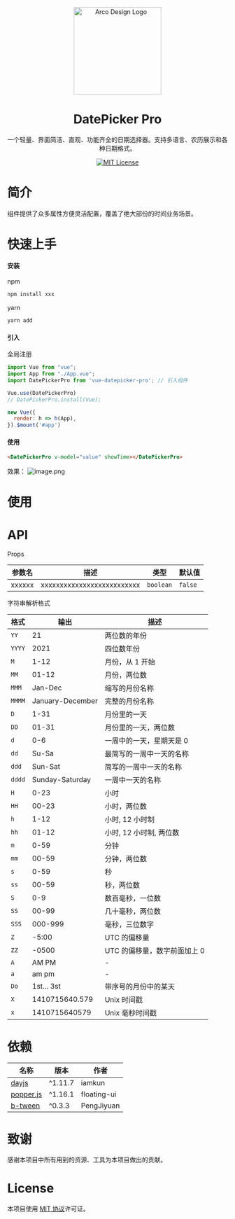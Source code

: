 <div align="center">
  <a href="https://arco.design" target="_blank">
    <img alt="Arco Design Logo" width="200" src="https://imgur.com/ZEmf07N.png"/>
  </a>
</div>

<div align="center">
  <h1>DatePicker Pro</h1>
</div>

<div align="center">

一个轻量、界面简洁、直观、功能齐全的日期选择器。支持多语言、农历展示和各种日期格式。

[![MIT License](https://img.shields.io/badge/license-MIT-blue.svg)](https://github.com/LIjiAngChen8/vue-datepicker-pro/blob/main/LICENSE)

</div>

# 简介
组件提供了众多属性方便灵活配置，覆盖了绝大部份的时间业务场景。

# 快速上手

#### 安装

npm
```bash
npm install xxx
```

yarn
```bash
yarn add
```

#### 引入

全局注册

```js
import Vue from "vue";
import App from "./App.vue";
import DatePickerPro from 'vue-datepicker-pro'; // 引入组件

Vue.use(DatePickerPro)
// DatePickerPro.install(Vue);

new Vue({
  render: h => h(App),
}).$mount('#app')
```

#### 使用

``` html
<DatePickerPro v-model="value" showTime></DatePickerPro>
```
效果：
![image.png](https://imgur.com/aKPpqMM.png)

# 使用

# API
Props

|参数名         | 描述                                 | 类型                  | 默认值|
| ------------ | ----------------------------------- | --------------------- | -------| 
| xxxxxx | xxxxxxxxxxxxxxxxxxxxxxxxxx            | `boolean`             | `false`| 

字符串解析格式

格式     | 输出               | 描述                |
| ------ | ---------------- | ----------------- |
| `YY`   | 21               | 两位数的年份            |
| `YYYY` | 2021             | 四位数年份             |
| `M`    | 1-12             | 月份，从 1 开始         |
| `MM`   | 01-12            | 月份，两位数            |
| `MMM`  | Jan-Dec          | 缩写的月份名称           |
| `MMMM` | January-December | 完整的月份名称           |
| `D`    | 1-31             | 月份里的一天            |
| `DD`   | 01-31            | 月份里的一天，两位数        |
| `d`    | 0-6              | 一周中的一天，星期天是 0     |
| `dd`   | Su-Sa            | 最简写的一周中一天的名称      |
| `ddd`  | Sun-Sat          | 简写的一周中一天的名称       |
| `dddd` | Sunday-Saturday  | 一周中一天的名称          |
| `H`    | 0-23             | 小时                |
| `HH`   | 00-23            | 小时，两位数            |
| `h`    | 1-12             | 小时, 12 小时制        |
| `hh`   | 01-12            | 小时, 12 小时制, 两位数   |
| `m`    | 0-59             | 分钟                |
| `mm`   | 00-59            | 分钟，两位数            |
| `s`    | 0-59             | 秒                 |
| `ss`   | 00-59            | 秒，两位数             |
| `S`    | 0-9              | 数百毫秒，一位数          |
| `SS`   | 00-99            | 几十毫秒，两位数          |
| `SSS`  | 000-999          | 毫秒，三位数字           |
| `Z`    | -5:00            | UTC 的偏移量          |
| `ZZ`   | -0500            | UTC 的偏移量，数字前面加上 0 |
| `A`    | AM PM            | -                 |
| `a`    | am pm            | -                 |
| `Do`   | 1st... 3st       | 带序号的月份中的某天        |
| `X`    | 1410715640.579   | Unix 时间戳          |
| `x`    | 1410715640579    | Unix 毫秒时间戳
# 依赖

| 名称         | 版本     | 作者        |
| ----------- | ------- |------------ |
| [dayjs]     | ^1.11.7 | iamkun      |
| [popper.js] | ^1.16.1 | floating-ui |
| [b-tween]   | ^0.3.3  | PengJiyuan  |

[dayjs]: https://day.js.org/
[popper.js]: https://popper.js.org/
[b-tween]: https://github.com/PengJiyuan/b-tween

# 致谢
感谢本项目中所有用到的资源、工具为本项目做出的贡献。

# License

本项目使用 [MIT 协议](./LICENSE)许可证。